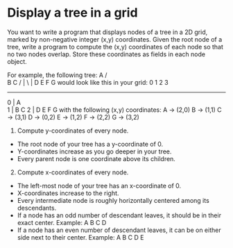 # Display a tree in a grid

You want to write a program that displays nodes of a tree in a 2D grid, marked by non-negative
integer (x,y) coordinates. Given the root node of a tree, write a program to compute the (x,y)
coordinates of each node so that no two nodes overlap. Store these coordinates as fields in
each node object.

For example, the following tree:
    A
   / \
  B   C
/ | \ |
D E F G
would look like this in your grid:
    0 1 2 3
   ________
0 |     A   
1 |   B   C 
2 | D E F G 
with the following (x,y) coordinates:
A -> (2,0)
B -> (1,1)
C -> (3,1)
D -> (0,2)
E -> (1,2)
F -> (2,2)
G -> (3,2)

1. Compute y-coordinates of every node.
* The root node of your tree has a y-coordinate of 0.
* Y-coordinates increase as you go deeper in your tree.
* Every parent node is one coordinate above its children.

2. Compute x-coordinates of every node.
* The left-most node of your tree has an x-coordinate of 0.
* X-coordinates increase to the right.
* Every intermediate node is roughly horizontally centered among its descendants.
* If a node has an odd number of descendant leaves, it should be in their exact center.
Example:
  A
B C D
* If a node has an even number of descendant leaves, it can be on either side next to their center.
Example:
    A
B C D E
